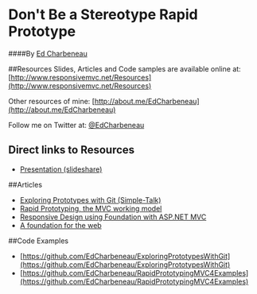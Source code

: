Don't Be a Stereotype Rapid Prototype
============
####By [Ed Charbeneau](http://about.me/EdCharbeneau)

##Resources
Slides, Articles and Code samples are available online at: [http://www.responsivemvc.net/Resources](http://www.responsivemvc.net/Resources)

Other resources of mine: [http://about.me/EdCharbeneau](http://about.me/EdCharbeneau)

Follow me on Twitter at: [@EdCharbeneau](https://twitter.com/edcharbeneau)

## Direct links to Resources

- [Presentation (slideshare)](http://www.slideshare.net/edcharbeneauii/dont-be-a-stereotype-rapid-prototype)

##Articles

- [Exploring Prototypes with Git (Simple-Talk) ](https://www.simple-talk.com/dotnet/asp.net/exploring-html-prototypes-with-git/)
- [Rapid Prototyping, the MVC working model](https://www.simple-talk.com/dotnet/asp.net/rapid-prototyping,-the-mvc-working-model/)
- [Responsive Design using Foundation with ASP.NET MVC](https://www.simple-talk.com/dotnet/asp.net/responsive-design-using-foundation-with-asp.net-mvc/)
- [A foundation for the web](https://www.simple-talk.com/dotnet/asp.net/a-foundation-for-the-web/)

##Code Examples
- [https://github.com/EdCharbeneau/ExploringPrototypesWithGit](https://github.com/EdCharbeneau/ExploringPrototypesWithGit)
- [https://github.com/EdCharbeneau/RapidPrototypingMVC4Examples](https://github.com/EdCharbeneau/RapidPrototypingMVC4Examples)
